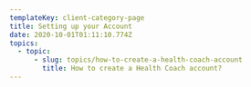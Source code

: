 ```yaml
---
templateKey: client-category-page
title: Setting up your Account
date: 2020-10-01T01:11:10.774Z
topics:
  - topic:
      - slug: topics/how-to-create-a-health-coach-account
        title: How to create a Health Coach account?
---
```



